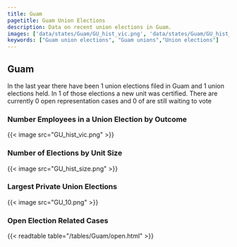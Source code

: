 ```yaml
---
title: Guam
pagetitle: Guam Union Elections
description: Data on recent union elections in Guam.
images: ['data/states/Guam/GU_hist_vic.png', 'data/states/Guam/GU_hist_size.png', 'data/states/Guam/GU_10.png']
keywords: ["Guam union elections", "Guam unions","Union elections"]
---
```

##  Guam

In the last year there have been 1 union elections filed in Guam and 1 union elections held. In 1 of those elections a new unit was certified. There are currently 0 open representation cases and 0 of are still waiting to vote

### Number Employees in a Union Election by Outcome
{{< image src="GU_hist_vic.png" >}}

### Number of Elections by Unit Size
{{< image src="GU_hist_size.png" >}}

### Largest Private Union Elections
{{< image src="GU_10.png" >}}

### Open Election Related Cases
{{< readtable table="/tables/Guam/open.html" >}}

